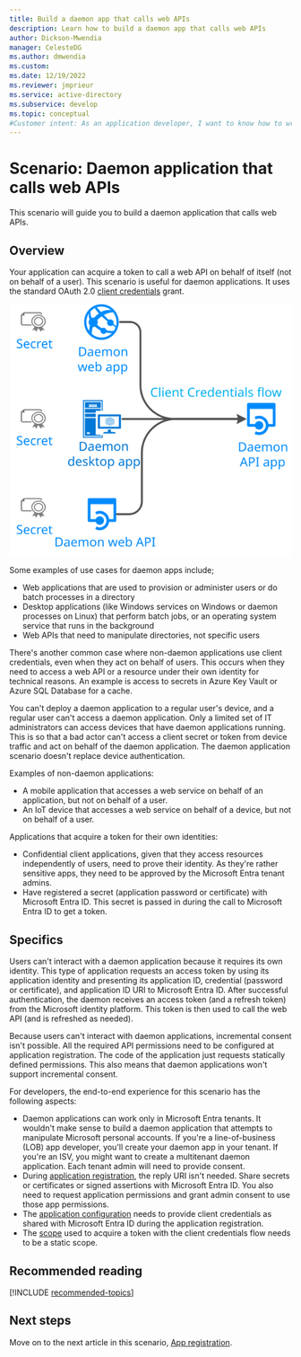 ```yaml
---
title: Build a daemon app that calls web APIs
description: Learn how to build a daemon app that calls web APIs
author: Dickson-Mwendia
manager: CelesteDG
ms.author: dmwendia
ms.custom:  
ms.date: 12/19/2022
ms.reviewer: jmprieur
ms.service: active-directory
ms.subservice: develop
ms.topic: conceptual
#Customer intent: As an application developer, I want to know how to write a daemon app that can call web APIs by using the Microsoft identity platform.
---
```


# Scenario: Daemon application that calls web APIs

This scenario will guide you to build a daemon application that calls web APIs.

## Overview

Your application can acquire a token to call a web API on behalf of itself (not on behalf of a user). This scenario is useful for daemon applications. It uses the standard OAuth 2.0 [client credentials](v2-oauth2-client-creds-grant-flow.md) grant.

![Daemon apps](./media/scenario-daemon-app/daemon-app.svg)

Some examples of use cases for daemon apps include;

- Web applications that are used to provision or administer users or do batch processes in a directory
- Desktop applications (like Windows services on Windows or daemon processes on Linux) that perform batch jobs, or an operating system service that runs in the background
- Web APIs that need to manipulate directories, not specific users

There's another common case where non-daemon applications use client credentials, even when they act on behalf of users. This occurs when they need to access a web API or a resource under their own identity for technical reasons. An example is access to secrets in Azure Key Vault or Azure SQL Database for a cache.

You can't deploy a daemon application to a regular user's device, and a regular user can't access a daemon application. Only a limited set of IT administrators can access devices that have daemon applications running. This is so that a bad actor can't access a client secret or token from device traffic and act on behalf of the daemon application. The daemon application scenario doesn't replace device authentication.

Examples of non-daemon applications:
- A mobile application that accesses a web service on behalf of an application, but not on behalf of a user.
- An IoT device that accesses a web service on behalf of a device, but not on behalf of a user.

Applications that acquire a token for their own identities:

- Confidential client applications, given that they access resources independently of users, need to prove their identity. As they're rather sensitive apps, they need to be approved by the Microsoft Entra tenant admins.
- Have registered a secret (application password or certificate) with Microsoft Entra ID. This secret is passed in during the call to Microsoft Entra ID to get a token.

## Specifics

Users can't interact with a daemon application because it requires its own identity. This type of application requests an access token by using its application identity and presenting its application ID, credential (password or certificate), and application ID URI to Microsoft Entra ID. After successful authentication, the daemon receives an access token (and a refresh token) from the Microsoft identity platform. This token is then used to call the web API (and is refreshed as needed).

Because users can't interact with daemon applications, incremental consent isn't possible. All the required API permissions need to be configured at application registration. The code of the application just requests statically defined permissions. This also means that daemon applications won't support incremental consent.

For developers, the end-to-end experience for this scenario has the following aspects:

- Daemon applications can work only in Microsoft Entra tenants. It wouldn't make sense to build a daemon application that attempts to manipulate Microsoft personal accounts. If you're a line-of-business (LOB) app developer, you'll create your daemon app in your tenant. If you're an ISV, you might want to create a multitenant daemon application. Each tenant admin will need to provide consent.
- During [application registration](./scenario-daemon-app-registration.md), the reply URI isn't needed. Share secrets or certificates or signed assertions with Microsoft Entra ID. You also need to request application permissions and grant admin consent to use those app permissions.
- The [application configuration](./scenario-daemon-app-configuration.md) needs to provide client credentials as shared with Microsoft Entra ID during the application registration.
- The [scope](scenario-daemon-acquire-token.md#scopes-to-request) used to acquire a token with the client credentials flow needs to be a static scope.

## Recommended reading

[!INCLUDE [recommended-topics](./includes/scenarios/scenarios-prerequisites.md)]

## Next steps

Move on to the next article in this scenario,
[App registration](./scenario-daemon-app-registration.md).
